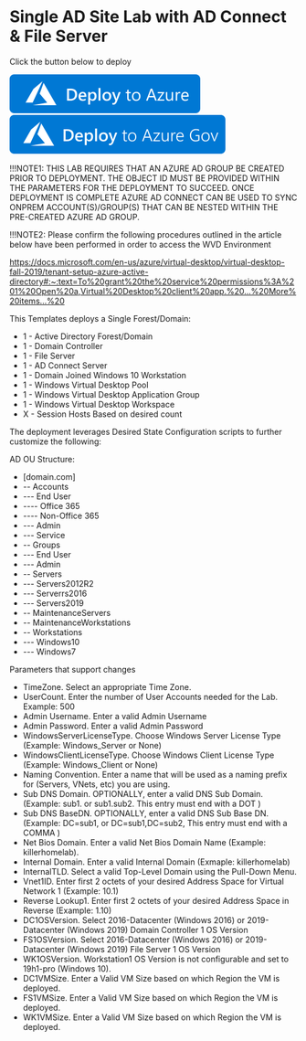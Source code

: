# Single AD Site Lab with AD Connect & File Server

Click the button below to deploy

[![Deploy To Azure](https://raw.githubusercontent.com/Azure/azure-quickstart-templates/master/1-CONTRIBUTION-GUIDE/images/deploytoazure.svg?sanitize=true)](https://portal.azure.com/#create/Microsoft.Template/uri/https%3A%2F%2Fraw.githubusercontent.com%2Felliottfieldsjr%2FKillerHomeLab%2FDevelopment%2FAzure-Windows-Virtual-Desktop-Full-Lab%2Fazuredeploy.json)
[![Deploy To Azure US Gov](https://raw.githubusercontent.com/Azure/azure-quickstart-templates/master/1-CONTRIBUTION-GUIDE/images/deploytoazuregov.svg?sanitize=true)](https://portal.azure.us/#create/Microsoft.Template/uri/https%3A%2F%2Fraw.githubusercontent.com%2Felliottfieldsjr%2FKillerHomeLab%2FDevelopment%2FAzure-Windows-Virtual-Desktop-Full-Lab%2Fazuredeploy.json)

!!!NOTE1:  THIS LAB REQUIRES THAT AN AZURE AD GROUP BE CREATED PRIOR TO DEPLOYMENT.  THE OBJECT ID MUST BE PROVIDED WITHIN THE PARAMETERS FOR THE DEPLOYMENT TO SUCCEED. ONCE DEPLOYMENT IS COMPLETE AZURE AD CONNECT CAN BE USED TO SYNC ONPREM ACCOUNT(S)/GROUP(S) THAT CAN BE NESTED WITHIN THE PRE-CREATED AZURE AD GROUP. 

!!!NOTE2:  Please confirm the following procedures outlined in the article below have been performed in order to access the WVD Environment

https://docs.microsoft.com/en-us/azure/virtual-desktop/virtual-desktop-fall-2019/tenant-setup-azure-active-directory#:~:text=To%20grant%20the%20service%20permissions%3A%201%20Open%20a,Virtual%20Desktop%20client%20app.%20...%20More%20items...%20


This Templates deploys a Single Forest/Domain:

- 1 - Active Directory Forest/Domain
- 1 - Domain Controller
- 1 - File Server
- 1 - AD Connect Server
- 1 - Domain Joined Windows 10 Workstation
- 1 - Windows Virtual Desktop Pool
- 1 - Windows Virtual Desktop Application Group
- 1 - Windows Virtual Desktop Workspace
- X - Session Hosts Based on desired count

The deployment leverages Desired State Configuration scripts to further customize the following:

AD OU Structure:
- [domain.com]
- -- Accounts
- --- End User
- ---- Office 365
- ---- Non-Office 365
- --- Admin
- --- Service
- -- Groups
- --- End User
- --- Admin
- -- Servers
- --- Servers2012R2
- --- Serverrs2016
- --- Servers2019
- -- MaintenanceServers
- -- MaintenanceWorkstations
- -- Workstations
- --- Windows10
- --- Windows7

Parameters that support changes
- TimeZone.  Select an appropriate Time Zone.
- UserCount.  Enter the number of User Accounts needed for the Lab. Example: 500
- Admin Username.  Enter a valid Admin Username
- Admin Password.  Enter a valid Admin Password
- WindowsServerLicenseType.  Choose Windows Server License Type (Example:  Windows_Server or None)
- WindowsClientLicenseType.  Choose Windows Client License Type (Example:  Windows_Client or None)
- Naming Convention. Enter a name that will be used as a naming prefix for (Servers, VNets, etc) you are using.
- Sub DNS Domain.  OPTIONALLY, enter a valid DNS Sub Domain. (Example:  sub1. or sub1.sub2.    This entry must end with a DOT )
- Sub DNS BaseDN.  OPTIONALLY, enter a valid DNS Sub Base DN. (Example:  DC=sub1, or DC=sub1,DC=sub2,    This entry must end with a COMMA )
- Net Bios Domain.  Enter a valid Net Bios Domain Name (Example:  killerhomelab).
- Internal Domain.  Enter a valid Internal Domain (Exmaple:  killerhomelab)
- InternalTLD.  Select a valid Top-Level Domain using the Pull-Down Menu.
- Vnet1ID.  Enter first 2 octets of your desired Address Space for Virtual Network 1 (Example:  10.1)
- Reverse Lookup1.  Enter first 2 octets of your desired Address Space in Reverse (Example:  1.10)
- DC1OSVersion.  Select 2016-Datacenter (Windows 2016) or 2019-Datacenter (Windows 2019) Domain Controller 1 OS Version
- FS1OSVersion.  Select 2016-Datacenter (Windows 2016) or 2019-Datacenter (Windows 2019) File Server 1 OS Version
- WK1OSVersion.  Workstation1 OS Version is not configurable and set to 19h1-pro (Windows 10).
- DC1VMSize.  Enter a Valid VM Size based on which Region the VM is deployed.
- FS1VMSize.  Enter a Valid VM Size based on which Region the VM is deployed.
- WK1VMSize.  Enter a Valid VM Size based on which Region the VM is deployed.